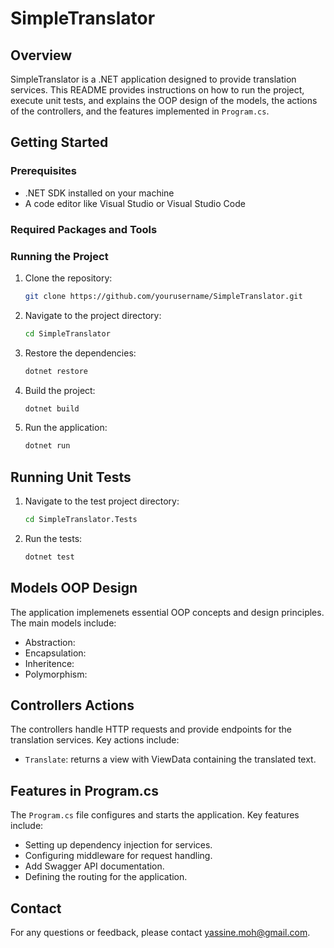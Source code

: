 # SimpleTranslator

## Overview
SimpleTranslator is a .NET application designed to provide translation services. This README provides instructions on how to run the project, execute unit tests, and explains the OOP design of the models, the actions of the controllers, and the features implemented in `Program.cs`.

## Getting Started

### Prerequisites
- .NET SDK installed on your machine
- A code editor like Visual Studio or Visual Studio Code

### Required Packages and Tools

### Running the Project
1. Clone the repository:
    ```sh
    git clone https://github.com/yourusername/SimpleTranslator.git
    ```
2. Navigate to the project directory:
    ```sh
    cd SimpleTranslator
    ```
3. Restore the dependencies:
    ```sh
    dotnet restore
    ```
4. Build the project:
    ```sh
    dotnet build
    ```
5. Run the application:
    ```sh
    dotnet run
    ```

## Running Unit Tests
1. Navigate to the test project directory:
    ```sh
    cd SimpleTranslator.Tests
    ```
2. Run the tests:
    ```sh
    dotnet test
    ```

## Models OOP Design
The application implemenets essential OOP concepts and design principles. The main models include:
- Abstraction:
- Encapsulation:
- Inheritence: 
- Polymorphism:


## Controllers Actions
The controllers handle HTTP requests and provide endpoints for the translation services. Key actions include:
- `Translate`: returns a view with ViewData containing the translated text.

## Features in Program.cs
The `Program.cs` file configures and starts the application. Key features include:
- Setting up dependency injection for services.
- Configuring middleware for request handling.
- Add Swagger API documentation.
- Defining the routing for the application.

## Contact
For any questions or feedback, please contact yassine.moh@gmail.com.
